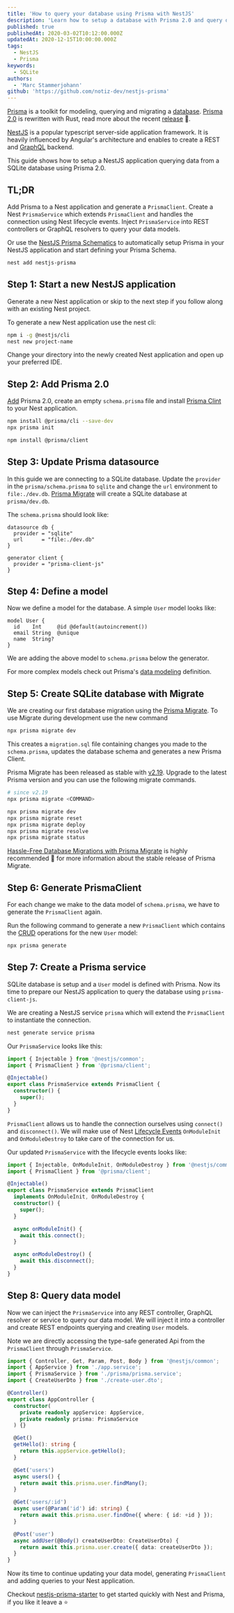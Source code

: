 ```yaml
---
title: 'How to query your database using Prisma with NestJS'
description: 'Learn how to setup a database with Prisma 2.0 and query data using NestJS.'
published: true
publishedAt: 2020-03-02T10:12:00.000Z
updatedAt: 2020-12-15T10:00:00.000Z
tags:
  - NestJS
  - Prisma
keywords:
  - SQLite
authors:
  - 'Marc Stammerjohann'
github: 'https://github.com/notiz-dev/nestjs-prisma'
---
```


[Prisma](https://prisma.io) is a toolkit for modeling, querying and migrating a [database](https://www.prisma.io/docs/reference/database-reference/supported-databases). [Prisma 2.0](https://github.com/prisma/prisma) is rewritten with Rust, read more about the recent [release](https://www.prisma.io/blog/announcing-prisma-2-n0v98rzc8br1) 🎉.

[NestJS](https://nestjs.com) is a popular typescript server-side application framework. It is heavily influenced by Angular's architecture and enables to create a REST and [GraphQL](https://graphql.org) backend.

This guide shows how to setup a NestJS application querying data from a SQLite database using Prisma 2.0.

## TL;DR

Add Prisma to a Nest application and generate a `PrismaClient`. Create a Nest `PrismaService` which extends `PrismaClient` and handles the connection using Nest lifecycle events. Inject `PrismaService` into REST controllers or GraphQL resolvers to query your data models.

Or use the [NestJS Prisma Schematics](/blog/nestjs-prisma-schematics) to automatically setup Prisma in your NestJS application and start defining your Prisma Schema.

<div shortcode="code" tabs="BASH">

```bash
nest add nestjs-prisma
```

</div>

## Step 1: Start a new NestJS application

Generate a new Nest application or skip to the next step if you follow along with an existing Nest project.

To generate a new Nest application use the nest cli:

<div shortcode="code" tabs="BASH">

```bash
npm i -g @nestjs/cli
nest new project-name
```

</div>

Change your directory into the newly created Nest application and open up your preferred IDE.

## Step 2: Add Prisma 2.0

[Add](https://www.prisma.io/docs/getting-started/setup-prisma/add-to-existing-project-typescript-postgres) Prisma 2.0, create an empty `schema.prisma` file and install [Prisma Clint](https://www.prisma.io/docs/concepts/components/prisma-client) to your Nest application.

<div shortcode="code" tabs="BASH">

```bash
npm install @prisma/cli --save-dev
npx prisma init

npm install @prisma/client
```

</div>

## Step 3: Update Prisma datasource

In this guide we are connecting to a SQLite database. Update the `provider` in the `prisma/schema.prisma` to `sqlite` and change the `url` environment to `file:./dev.db`. [Prisma Migrate](https://www.prisma.io/docs/concepts/components/prisma-migrate) will create a SQLite database at `prisma/dev.db`.

The `schema.prisma` should look like:

<div shortcode="code" tabs="schema.prisma">

```prisma
datasource db {
  provider = "sqlite"
  url      = "file:./dev.db"
}

generator client {
  provider = "prisma-client-js"
}
```

</div>

## Step 4: Define a model

Now we define a model for the database. A simple `User` model looks like:

<div shortcode="code" tabs="schema.prisma">

```prisma
model User {
  id    Int     @id @default(autoincrement())
  email String  @unique
  name  String?
}
```

</div>

We are adding the above model to `schema.prisma` below the generator.

For more complex models check out Prisma's [data modeling](https://www.prisma.io/docs/concepts/components/prisma-schema/data-model) definition.

## Step 5: Create SQLite database with Migrate

We are creating our first database migration using the [Prisma Migrate](https://www.prisma.io/docs/concepts/components/prisma-migrate). To use Migrate during development use the new command

<div shortcode="code" tabs="BASH">

```bash
npx prisma migrate dev
```

</div>

This creates a `migration.sql` file containing changes you made to the `schema.prisma`, updates the database schema and generates a new Prisma Client.

Prisma Migrate has been released as stable with [v2.19](https://github.com/prisma/prisma/releases/tag/2.19.0). Upgrade to the latest Prisma version and you can use the following migrate commands.

<div shortcode="code" tabs="BASH">

```bash
# since v2.19
npx prisma migrate <COMMAND>

npx prisma migrate dev
npx prisma migrate reset
npx prisma migrate deploy
npx prisma migrate resolve
npx prisma migrate status
```

</div>

<div shortcode="note">

[Hassle-Free Database Migrations with Prisma Migrate](https://www.prisma.io/blog/prisma-migrate-ga-b5eno5g08d0b) is highly recommended 🚀 for more information about the stable release of Prisma Migrate. 

</div>

## Step 6: Generate PrismaClient

For each change we make to the data model of `schema.prisma`, we have to generate the `PrismaClient` again.

Run the following command to generate a new `PrismaClient` which contains the [CRUD](https://www.prisma.io/docs/concepts/components/prisma-client/crud) operations for the new `User` model:

<div shortcode="code" tabs="BASH">

```bash
npx prisma generate
```

</div>

## Step 7: Create a Prisma service

SQLite database is setup and a `User` model is defined with Prisma. Now its time to prepare our NestJS application to query the database using `prisma-client-js`.

We are creating a NestJS service `prisma` which will extend the `PrismaClient` to instantiate the connection.

<div shortcode="code" tabs="BASH">

```bash
nest generate service prisma
```

</div>

Our `PrismaService` looks like this:

<div shortcode="code" tabs="prisma.service.ts">

```ts
import { Injectable } from '@nestjs/common';
import { PrismaClient } from '@prisma/client';

@Injectable()
export class PrismaService extends PrismaClient {
  constructor() {
    super();
  }
}
```

</div>

`PrismaClient` allows us to handle the connection ourselves using `connect()` and `disconnect()`. We will make use of Nest [Lifecycle Events](https://docs.nestjs.com/fundamentals/lifecycle-events) `OnModuleInit` and `OnModuleDestroy` to take care of the connection for us.

Our updated `PrismaService` with the lifecycle events looks like:

<div shortcode="code" tabs="prisma.service.ts">

```typescript
import { Injectable, OnModuleInit, OnModuleDestroy } from '@nestjs/common';
import { PrismaClient } from '@prisma/client';

@Injectable()
export class PrismaService extends PrismaClient
  implements OnModuleInit, OnModuleDestroy {
  constructor() {
    super();
  }

  async onModuleInit() {
    await this.connect();
  }

  async onModuleDestroy() {
    await this.disconnect();
  }
}
```

</div>

## Step 8: Query data model

Now we can inject the `PrismaService` into any REST controller, GraphQL resolver or service to query our data model. We will inject it into a controller and create REST endpoints querying and creating `User` models.

Note we are directly accessing the type-safe generated Api from the `PrismaClient` through `PrismaService`.

<div shortcode="code" tabs="app.controller.ts">

```typescript
import { Controller, Get, Param, Post, Body } from '@nestjs/common';
import { AppService } from './app.service';
import { PrismaService } from './prisma/prisma.service';
import { CreateUserDto } from './create-user.dto';

@Controller()
export class AppController {
  constructor(
    private readonly appService: AppService,
    private readonly prisma: PrismaService
  ) {}

  @Get()
  getHello(): string {
    return this.appService.getHello();
  }

  @Get('users')
  async users() {
    return await this.prisma.user.findMany();
  }

  @Get('users/:id')
  async user(@Param('id') id: string) {
    return await this.prisma.user.findOne({ where: { id: +id } });
  }

  @Post('user')
  async addUser(@Body() createUserDto: CreateUserDto) {
    return await this.prisma.user.create({ data: createUserDto });
  }
}
```

</div>

Now its time to continue updating your data model, generating `PrismaClient` and adding queries to your Nest application.

Checkout [nestjs-prisma-starter](https://github.com/fivethree-team/nestjs-prisma-starter) to get started quickly with Nest and Prisma, if you like it leave a ⭐

<div shortcode="repo" repo="fivethree-team/nestjs-prisma-starter"></div>